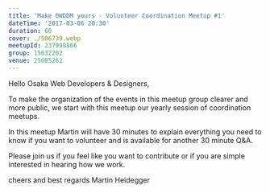 ```yaml
---
title: 'Make OWDDM yours - Volunteer Coordination Meetup #1'
dateTime: '2017-03-06 20:30'
duration: 60
cover: ./506739.webp
meetupId: 237998866
group: 15632202
venue: 25085262
---
```


Hello Osaka Web Developers & Designers,

To make the organization of the events in this meetup group clearer and more public, we start with this meetup our yearly session of coordination meetups.

In this meetup Martin will have 30 minutes to explain everything you need to know if you want to volunteer and is available for another 30 minute Q&A.

Please join us if you feel like you want to contribute or if you are simple interested in hearing how we work.

cheers and best regards
Martin Heidegger

